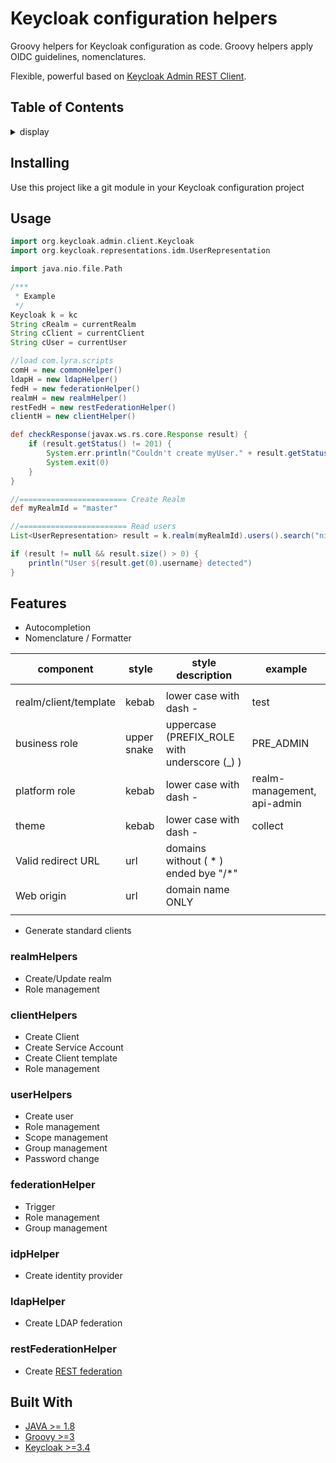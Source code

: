 # Keycloak configuration helpers

Groovy helpers for Keycloak configuration as code.
Groovy helpers apply OIDC guidelines, nomenclatures.

Flexible, powerful based on [Keycloak Admin REST Client](https://mvnrepository.com/artifact/org.keycloak/keycloak-admin-client).

## Table of Contents
<details><summary>display</summary>

- [Keycloak configuration helpers](#keycloak-configuration-helpers)
  - [Table of Contents](#table-of-contents)
  - [Installing](#installing)
  - [Usage](#usage)
  - [Features](#features)
    - [realmHelpers](#realmhelpers)
    - [clientHelpers](#clienthelpers)
    - [userHelpers](#userhelpers)
    - [federationHelper](#federationhelper)
    - [idpHelper](#idphelper)
    - [ldapHelper](#ldaphelper)
    - [restFederationHelper](#restfederationhelper)
  - [Built With](#built-with)

</details>

## Installing

Use this project like a git module in your Keycloak configuration project

## Usage


```groovy
import org.keycloak.admin.client.Keycloak
import org.keycloak.representations.idm.UserRepresentation

import java.nio.file.Path

/***
 * Example
 */
Keycloak k = kc
String cRealm = currentRealm
String cClient = currentClient
String cUser = currentUser

//load com.lyra.scripts
comH = new commonHelper()
ldapH = new ldapHelper()
fedH = new federationHelper()
realmH = new realmHelper()
restFedH = new restFederationHelper()
clientH = new clientHelper()

def checkResponse(javax.ws.rs.core.Response result) {
    if (result.getStatus() != 201) {
        System.err.println("Couldn't create myUser." + result.getStatus())
        System.exit(0)
    }
}

//======================== Create Realm
def myRealmId = "master"

//======================== Read users
List<UserRepresentation> result = k.realm(myRealmId).users().search("nicko", 0, 1)

if (result != null && result.size() > 0) {
    println("User ${result.get(0).username} detected")
}
```


## Features

* Autocompletion
* Nomenclature / Formatter

| component             | style       | style description                            | example                     |
| --------------------- | ----------- | -------------------------------------------- | --------------------------- |
|                       |             |                                              |                             |
| realm/client/template | kebab       | lower case with dash -                       | test                        |
| business role         | upper snake | uppercase (PREFIX_ROLE with underscore (_) ) | PRE_ADMIN                   |
| platform role         | kebab       | lower case with dash -                       | realm-management, api-admin |
| theme                 | kebab       | lower case with dash -                       | collect                     |
| Valid redirect URL    | url         | domains without ( * ) ended bye "/*"         |                             |
| Web origin            | url         | domain name ONLY                             |                             |
|                       |             |                                              |                             |

* Generate standard clients

### realmHelpers

* Create/Update realm
* Role management

### clientHelpers

* Create Client
* Create Service Account
* Create Client template
* Role management

### userHelpers

* Create user
* Role management
* Scope management
* Group management
* Password change

### federationHelper

* Trigger
* Role management
* Group management

### idpHelper

* Create identity provider

### ldapHelper

* Create LDAP federation

### restFederationHelper

* Create [REST federation](https://github.com/malys/keycloak-rest_federation)

## Built With

* [JAVA >= 1.8](https://www.java.com/fr/) 
* [Groovy >=3](https://groovy-lang.org/)
* [Keycloak >=3.4](https://www.keycloak.org/)